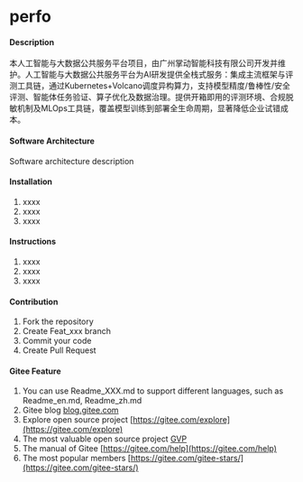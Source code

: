 # perfo

#### Description
本人工智能与大数据公共服务平台项目，由广州掌动智能科技有限公司开发并维护。人工智能与大数据公共服务平台为AI研发提供全栈式服务：集成主流框架与评测工具链，通过Kubernetes+Volcano调度异构算力，支持模型精度/鲁棒性/安全评测、智能体任务验证、算子优化及数据治理。提供开箱即用的评测环境、合规脱敏机制及MLOps工具链，覆盖模型训练到部署全生命周期，显著降低企业试错成本。

#### Software Architecture
Software architecture description

#### Installation

1.  xxxx
2.  xxxx
3.  xxxx

#### Instructions

1.  xxxx
2.  xxxx
3.  xxxx

#### Contribution

1.  Fork the repository
2.  Create Feat_xxx branch
3.  Commit your code
4.  Create Pull Request


#### Gitee Feature

1.  You can use Readme\_XXX.md to support different languages, such as Readme\_en.md, Readme\_zh.md
2.  Gitee blog [blog.gitee.com](https://blog.gitee.com)
3.  Explore open source project [https://gitee.com/explore](https://gitee.com/explore)
4.  The most valuable open source project [GVP](https://gitee.com/gvp)
5.  The manual of Gitee [https://gitee.com/help](https://gitee.com/help)
6.  The most popular members  [https://gitee.com/gitee-stars/](https://gitee.com/gitee-stars/)
